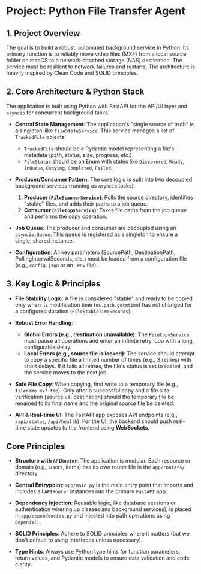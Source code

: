 # Project: Python File Transfer Agent

## 1. Project Overview

The goal is to build a robust, automated background service in Python. Its primary function is to reliably move video files (MXF) from a local source folder on macOS to a network-attached storage (NAS) destination. The service must be resilient to network failures and restarts. The architecture is heavily inspired by Clean Code and SOLID principles.

## 2. Core Architecture & Python Stack

The application is built using Python with FastAPI for the API/UI layer and `asyncio` for concurrent background tasks.

- **Central State Management**: The application's "single source of truth" is a singleton-like `FileStateService`. This service manages a list of `TrackedFile` objects.
    - `TrackedFile` should be a Pydantic model representing a file's metadata (path, status, size, progress, etc.).
    - `FileStatus` should be an Enum with states like `Discovered`, `Ready`, `InQueue`, `Copying`, `Completed`, `Failed`.

- **Producer/Consumer Pattern**: The core logic is split into two decoupled background services (running as `asyncio` tasks):
    1.  **Producer (`FileScannerService`)**: Polls the source directory, identifies "stable" files, and adds their paths to a job queue.
    2.  **Consumer (`FileCopyService`)**: Takes file paths from the job queue and performs the copy operation.

- **Job Queue**: The producer and consumer are decoupled using an `asyncio.Queue`. This queue is registered as a singleton to ensure a single, shared instance.

- **Configuration**: All key parameters (SourcePath, DestinationPath, PollingIntervalSeconds, etc.) must be loaded from a configuration file (e.g., `config.json` or an `.env` file).

## 3. Key Logic & Principles

- **File Stability Logic**: A file is considered "stable" and ready to be copied only when its modification time (`os.path.getmtime`) has not changed for a configured duration (`FileStableTimeSeconds`).

- **Robust Error Handling**:
    - **Global Errors (e.g., destination unavailable)**: The `FileCopyService` must pause all operations and enter an infinite retry loop with a long, configurable delay.
    - **Local Errors (e.g., source file is locked)**: The service should attempt to copy a specific file a limited number of times (e.g., 3 retries) with short delays. If it fails all retries, the file's status is set to `Failed`, and the service moves to the next job.

- **Safe File Copy**: When copying, first write to a temporary file (e.g., `filename.mxf.tmp`). Only after a successful copy and a file size verification (source vs. destination) should the temporary file be renamed to its final name and the original source file be deleted.

- **API & Real-time UI**: The FastAPI app exposes API endpoints (e.g., `/api/status`, `/api/health`). For the UI, the backend should push real-time state updates to the frontend using **WebSockets**.

## Core Principles

- **Structure with `APIRouter`**: The application is modular. Each resource or domain (e.g., users, items) has its own router file in the `app/routers/` directory.

- **Central Entrypoint**: `app/main.py` is the main entry point that imports and includes all `APIRouter` instances into the primary `FastAPI` app.

- **Dependency Injection**: Reusable logic, like database sessions or authentication wirering up classes ang background services), is placed in `app/dependencies.py` and injected into path operations using `Depends()`.

- **SOLID Principles**: Adhere to SOLID principles where it matters (but we don't default to using interfaces unless necessary).

- **Type Hints**: Always use Python type hints for function parameters, return values, and Pydantic models to ensure data validation and code clarity.
